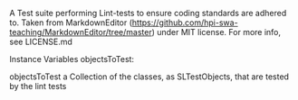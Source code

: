 A Test suite performing Lint-tests to ensure coding standards are adhered to.
Taken from MarkdownEditor (https://github.com/hpi-swa-teaching/MarkdownEditor/tree/master) under MIT license. For more info, see LICENSE.md

Instance Variables
	objectsToTest:		<Collection>
			
objectsToTest
	a Collection of the classes, as SLTestObjects, that are tested by the lint tests